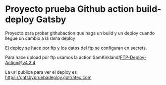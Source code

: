 # Proyecto prueba Github action build-deploy Gatsby

Proyecto para probar githubaction que haga un build y un deploy cuando llegue un cambio a la rama deploy

El deploy se hace por ftp y los datos del ftp se configuran en secrets.

Para hace upload por ftp usamos la action SamKirkland/FTP-Deploy-Action@v4.3.4

La url publica para ver el deploy es https://gatsbypruebadeploy.goltratec.com

